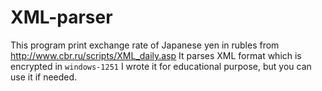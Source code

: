 # XML-parser
This program print exchange rate of Japanese yen in rubles from http://www.cbr.ru/scripts/XML_daily.asp
It parses XML format which is encrypted in `windows-1251`
I wrote it for educational purpose, but you can use it if needed. 
